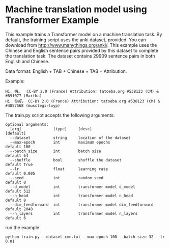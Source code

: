 
# Machine translation model using Transformer Example
This example trains a Transformer model on a machine translation task. By default, the training script uses the anki dataset, provided.
You can download from http://www.manythings.org/anki/. This example uses the Chinese and English sentence pairs provided by this dataset
to complete the translation task. The dataset contains 29909 sentence pairs in both English and Chinese.

Data format: English + TAB + Chinese + TAB + Attribution.

Example:
```
Hi.	嗨。	CC-BY 2.0 (France) Attribution: tatoeba.org #538123 (CM) & #891077 (Martha)
Hi.	你好。	CC-BY 2.0 (France) Attribution: tatoeba.org #538123 (CM) & #4857568 (musclegirlxyp)
```

The train.py script accepts the following arguments:
```
optional arguments:
  [arg]              [type]     [desc]                                  [default]
  --dataset          string     location of the dataset
  --max-epoch        int        maximum epochs                          default 100           
  --batch_size       int        batch size                              default 64
  --shuffle          bool       shuffle the dataset                     default True
  --lr               float      learning rate                           default 0.005
  --seed             int        random seed                             default 0
  --d_model          int        transformer model d_model               default 512
  --n_head           int        transformer model n_head                default 8
  --dim_feedforward  int        transformer model dim_feedforward       default 2048
  --n_layers         int        transformer model n_layers              default 6
```

run the example
```
python train.py --dataset cmn.txt --max-epoch 100 --batch-size 32 --lr 0.01
```
